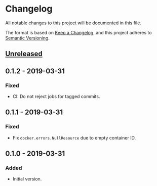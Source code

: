 # Changelog
All notable changes to this project will be documented in this file.

The format is based on [Keep a Changelog](https://keepachangelog.com/en/1.0.0/),
and this project adheres to [Semantic Versioning](https://semver.org/spec/v2.0.0.html).

## [Unreleased]

## 0.1.2 - 2019-03-31
### Fixed
- CI: Do not reject jobs for tagged commits.

## 0.1.1 - 2019-03-31
### Fixed
- Fix `docker.errors.NullResource` due to empty container ID.

## 0.1.0 - 2019-03-31
### Added
- Initial version.

[Unreleased]: https://github.com/cjolowicz/buildbot-docker-swarm-worker/compare/v0.1.2...HEAD
[0.1.2]: https://github.com/cjolowicz/buildbot-docker-swarm-worker/compare/v0.1.1...v0.1.2
[0.1.1]: https://github.com/cjolowicz/buildbot-docker-swarm-worker/compare/v0.1.0...v0.1.1
